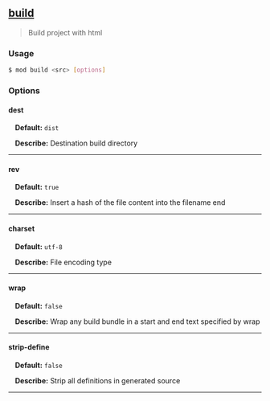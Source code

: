 ## <a href="#build" name="build">build</a>
> Build project with html

### Usage

```sh
$ mod build <src> [options]
```

### Options

#### dest

<p> <b>&nbsp;&nbsp;&nbsp;&nbsp;Default:</b> <code>dist</code></p>
<p> <b>&nbsp;&nbsp;&nbsp;&nbsp;Describe:</b> Destination build directory</p>
<hr>

#### rev

<p> <b>&nbsp;&nbsp;&nbsp;&nbsp;Default:</b> <code>true</code></p>
<p> <b>&nbsp;&nbsp;&nbsp;&nbsp;Describe:</b> Insert a hash of the file content into the filename end</p>
<hr>

#### charset

<p> <b>&nbsp;&nbsp;&nbsp;&nbsp;Default:</b> <code>utf-8</code></p>
<p> <b>&nbsp;&nbsp;&nbsp;&nbsp;Describe:</b> File encoding type</p>
<hr>

#### wrap

<p> <b>&nbsp;&nbsp;&nbsp;&nbsp;Default:</b> <code>false</code></p>
<p> <b>&nbsp;&nbsp;&nbsp;&nbsp;Describe:</b> Wrap any build bundle in a start and end text specified by wrap</p>
<hr>

#### strip-define

<p> <b>&nbsp;&nbsp;&nbsp;&nbsp;Default:</b> <code>false</code></p>
<p> <b>&nbsp;&nbsp;&nbsp;&nbsp;Describe:</b> Strip all definitions in generated source</p>
<hr>







